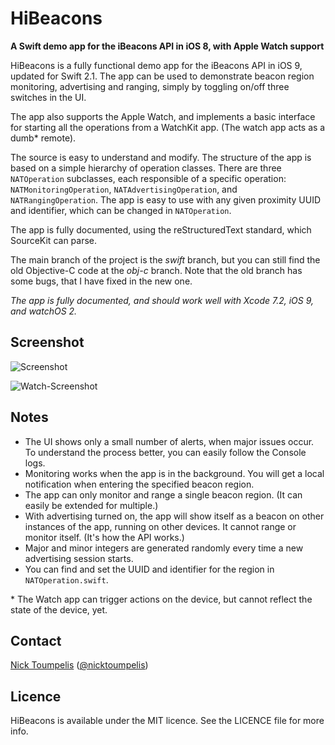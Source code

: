 HiBeacons
=========
**A Swift demo app for the iBeacons API in iOS 8, with Apple Watch support**

HiBeacons is a fully functional demo app for the iBeacons API in iOS 9, updated for Swift 2.1. The app can be used to demonstrate beacon region monitoring, advertising and ranging, simply by toggling on/off three switches in the UI. 

The app also supports the Apple Watch, and implements a basic interface for starting all the operations from a WatchKit app. (The watch app acts as a dumb* remote).

The source is easy to understand and modify. The structure of the app is based on a simple hierarchy of operation classes. There are three `NATOperation` subclasses, each responsible of a specific operation: `NATMonitoringOperation`, `NATAdvertisingOperation`, and `NATRangingOperation`. The app is easy to use with any given proximity UUID and identifier, which can be changed in `NATOperation`.

The app is fully documented, using the reStructuredText standard, which SourceKit can parse.

The main branch of the project is the *swift* branch, but you can still find the old Objective-C code at the *obj-c* branch. Note that the old branch has some bugs, that I have fixed in the new one.

*The app is fully documented, and should work well with Xcode 7.2, iOS 9, and watchOS 2.*

## Screenshot

![Screenshot](https://github.com/nicktoumpelis/HiBeacons/blob/swift/screenshot.png)

![Watch-Screenshot](https://github.com/nicktoumpelis/HiBeacons/blob/swift/watch-screenshot.png)

## Notes

- The UI shows only a small number of alerts, when major issues occur. To understand the process better, you can easily follow the Console logs.
- Monitoring works when the app is in the background. You will get a local notification when entering the specified beacon region.
- The app can only monitor and range a single beacon region. (It can easily be extended for multiple.)
- With advertising turned on, the app will show itself as a beacon on other instances of the app, running on other devices. It cannot range or monitor itself. (It's how the API works.)
- Major and minor integers are generated randomly every time a new advertising session starts.
- You can find and set the UUID and identifier for the region in `NATOperation.swift`.

\* The Watch app can trigger actions on the device, but cannot reflect the state of the device, yet.

## Contact

[Nick Toumpelis](http://github.com/nicktoumpelis) ([@nicktoumpelis](https://twitter.com/nicktoumpelis))

## Licence

HiBeacons is available under the MIT licence. See the LICENCE file for more info.
